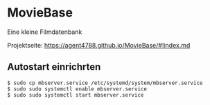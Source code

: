 # MovieBase
Eine kleine Filmdatenbank

Projektseite: https://agent4788.github.io/MovieBase/#!index.md

## Autostart einrichrten

```
$ sudo cp mbserver.service /etc/systemd/system/mbserver.service
$ sudo sudo systemctl enable mbserver.service
$ sudo sudo systemctl start mbserver.service
```

